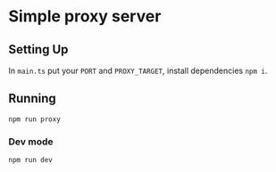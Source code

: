 # Simple proxy server

## Setting Up

In `main.ts` put your `PORT` and `PROXY_TARGET`, install dependencies `npm i`.

## Running

```
npm run proxy
```

### Dev mode

```
npm run dev
```
